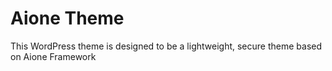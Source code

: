 # Aione Theme
This WordPress theme is designed to be a lightweight, secure theme based on Aione Framework